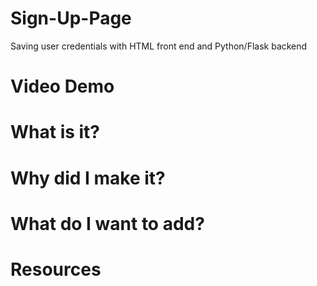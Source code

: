 # Sign-Up-Page
Saving user credentials with HTML front end and Python/Flask backend

# Video Demo

# What is it?

# Why did I make it?

# What do I want to add?

# Resources
